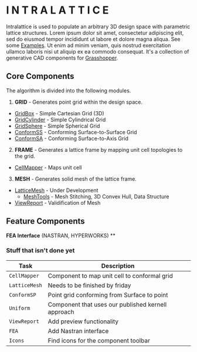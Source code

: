 # I N T R A L A T T I C E 

Intralattice is used to populate an arbitrary 3D design space with parametric lattice structures. Lorem ipsum dolor sit amet, consectetur adipiscing elit, sed do eiusmod tempor incididunt ut labore et dolore magna aliqua. See some [Examples](http://google.com). Ut enim ad minim veniam, quis nostrud exercitation ullamco laboris nisi ut aliquip ex ea commodo consequat. It's a collection of generative CAD components for [Grasshopper](http://www.grasshopper3d.com/).

## Core Components

The algorithm is divided into the following modules.

1. **GRID** - Generates point grid within the design space.
  * [GridBox](../master/GridBox/GridBox/GridBoxComponent.cs) - Simple Cartesian Grid (3D)
  * [GridCylinder](../master/GridCylinder/GridCylinder/GridCylinderComponent.cs) - Simple Cylindrical Grid
  * [GridSphere](../master/GridSphere/GridSphere/GridSphereComponent.cs) - Simple Spherical Grid
  * [ConformSS](../master/ConformSS/ConformSS/ConformSSComponent.cs) - Conforming Surface-to-Surface Grid
  * [ConformSA](../master/ConformSA/ConformSA/ConformSAComponent.cs) - Conforming Surface-to-Axis Grid

2. **FRAME** - Generates a lattice frame by mapping unit cell topologies to the grid.
  * [CellMapper](../master/CellMapper/CellMapper/CellMapperComponent.cs) - Maps unit cell

3. **MESH** - Generates solid mesh of the lattice frame.
  * [LatticeMesh](../master/LatticeMesh/LatticeMesh/LatticeMeshComponent.cs) - Under Development
    * [MeshTools](../master/LatticeMesh/LatticeMesh/MeshTools.cs) - Mesh Stitching, 3D Convex Hull, Data Structure
  * [ViewReport](../master/ViewReport/ViewReport/ViewReportComponent.cs) - Validification of Mesh

## Feature Components

**FEA Interface** (NASTRAN, HYPERWORKS)
**



### Stuff that isn't done yet

Task | Description 
--- | --- 
`CellMapper` | Component to map unit cell to conformal grid 
`LatticeMesh` | Needs to be finished by friday
`ConformSP` | Point grid conforming from Surface to point
`Uniform` | Component that uses our published kernell approach
`ViewReport` | Add preview functionality
`FEA` | Add Nastran interface
`Icons` | Find icons for the component toolbar
